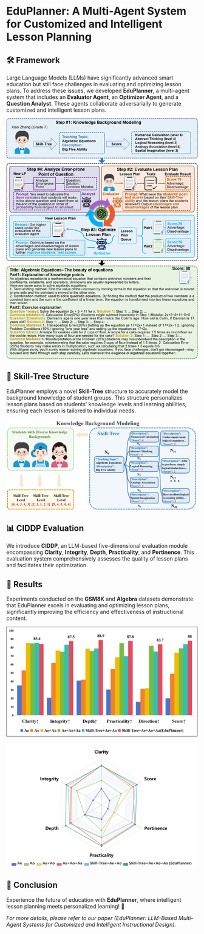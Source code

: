 # EduPlanner: A Multi-Agent System for Customized and Intelligent Lesson Planning

## 🛠️ Framework
Large Language Models (LLMs) have significantly advanced smart education but still face challenges in evaluating and optimizing lesson plans. To address these issues, we developed **EduPlanner**, a multi-agent system that includes an **Evaluator Agent**, an **Optimizer Agent**, and a **Question Analyst**. These agents collaborate adversarially to generate customized and intelligent lesson plans.

![System Framework](assert/framework.jpg)

## 🌳 Skill-Tree Structure
EduPlanner employs a novel **Skill-Tree** structure to accurately model the background knowledge of student groups. This structure personalizes lesson plans based on students’ knowledge levels and learning abilities, ensuring each lesson is tailored to individual needs.

![Skill-Tree Structure](assert/skill-tree.jpg)

## 📊 CIDDP Evaluation
We introduce **CIDDP**, an LLM-based five-dimensional evaluation module encompassing **Clarity**, **Integrity**, **Depth**, **Practicality**, and **Pertinence**. This evaluation system comprehensively assesses the quality of lesson plans and facilitates their optimization.


## 🧪 Results
Experiments conducted on the **GSM8K** and **Algebra** datasets demonstrate that EduPlanner excels in evaluating and optimizing lesson plans, significantly improving the efficiency and effectiveness of instructional content. 

![bar chart](assert/barchart.png)

![Radar Chart](assert/rader.jpg)

## 🔬 Conclusion
Experience the future of education with **EduPlanner**, where intelligent lesson planning meets personalized learning! 🚀

*For more details, please refer to our paper (EduPlanner: LLM-Based Multi-Agent Systems for Customized and
 Intelligent Instructional Design).*
